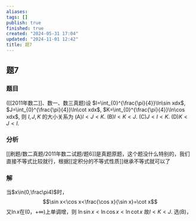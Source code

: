 ```yaml
---
aliases: 
tags: []
publish: true
finished: true
created: "2024-05-31 17:04"
updated: "2024-11-01 12:42"
title: 题7
---
```

## 题7
### 题目
([[2011年数二]]、数一、数三真题)设 $I=\int_{0}^{\frac{\pi}{4}}\ln\sin xdx$, $J=\int_{0}^{\frac{\pi}{4}}\ln\cot xdx$, $K=\int_{0}^{\frac{\pi}{4}}\ln\cos xdx$, 则 $I,J,K$ 的大小关系为 
(A)$I<J<K$. (B)$I<K<J$. (C)$J<I<K$. (D)$K<J<I$.
### 分析
[[刷题/数二真题/2011年数二试题/题6]]是真题原题，这个题没什么特别的，我们直接不等式比较就行，根据[[定积分的不等式性质]]继承不等式就可以了
### 解
当$x\in(0,\frac\pi4)$时，
$$\sin x<\cos x<\frac{\cos x}{\sin x}=\cot x$$
又$\ln x$在(0，+∞)上单调增，则 
$\ln\sin x<\ln\cos x<\ln\cot x$
故$I<K<J.$
选(B)，
